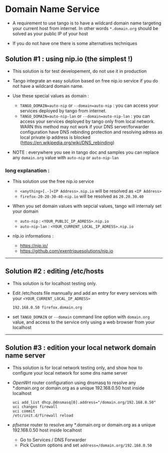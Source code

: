 # Domain Name Service

* A requirement to use tango is to have a wildcard domain name targeting your current host from internet. In other words `*.domain.org` should be solved as your public IP of your host

* If you do not have one there is some alternatives techniques


## Solution #1 : using nip.io (the simplest !)

* This solution is for test developement, do not use it in production

* Tango integrate an easy solution based on free nip.io service if you do not have a wildcard domain name.

* Use these special values as domain :
    * `TANGO_DOMAIN=auto-nip` or `--domain=auto-nip` : you can access your services deployed by tango from internet.
    * `TANGO_DOMAIN=auto-nip-lan` or `--domain=auto-nip-lan` : you can access your services deployed by tango only from local network. WARN this method may not work if your DNS server/forwarder configuration have DNS rebinding protection and resolving adress as local private ip address is blocked (https://en.wikipedia.org/wiki/DNS_rebinding) 

* NOTE : everywhere you see in tango doc and samples you can replace any `domain.org` value with `auto-nip` or `auto-nip-lan`

### long explanation :

* This solution use the free nip.io service
    * `<anything>[.-]<IP Address>.nip.io` will be resolved as `<IP Address>`
    * `firefox-20-20-30-40-nip.io` will be resolved as `20.20.30.40`

* When you set domain values with sepcial values, tango will internaly set your domain
    *  `auto-nip` : `<YOUR_PUBLIC_IP_ADRESS>.nip.io`
    *  `auto-nip-lan` : `<YOUR_CURRENT_LOCAL_IP_ADRESS>.nip.io`

* nlp.io informations :
    * https://nip.io/
    * https://github.com/exentriquesolutions/nip.io


-----
## Solution #2 : editing /etc/hosts

* This solution is for localhost testing only.

* Edit /etc/hosts file mannually and add an entry for every services with your `<YOUR_CURRENT_LOCAL_IP_ADRESS>`
    ```
    192.168.0.50 firefox.domain.org 
    ```

* set `TANGO_DOMAIN` or `--domain` command line option with `domain.org` value, and access to the service only using a web browser from your localhost

----
## Solution #3 : edition your local network domain name server

* This solution is for local network testing only, and show how to configure your local network for some dns name server

* *OpenWrt* router configuration using dnsmasq to resolve any *.domain.org or domain.org as a unique 192.168.0.50 host inside localhost
    ```
    uci add_list dhcp.@dnsmasq[0].address="/domain.org/192.168.0.50"
    uci changes firewall
    uci commit
    /etc/init.d/firewall reload
    ```

* *pfsense* router to resolve any *.domain.org or domain.org as a unique 192.168.0.50 host inside localhost
    * Go to Services / DNS Forwarder
    * Pick Custom options and set `address=/domain.org/192.168.0.50`